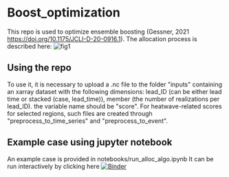 # Boost_optimization

This repo is used to optimize ensemble boosting (Gessner, 2021 https://doi.org/10.1175/JCLI-D-20-0916.1).
The allocation process is described here:
![fig1](https://github.com/luna-bloin/Boost_optimization/assets/138128723/127fd234-a898-4e93-836c-a10f2db411dc)

## Using the repo
To use it, it is necessary to upload a .nc file to the folder "inputs" containing an xarray dataset with the following dimensions: lead_ID (can be either lead time or stacked (case, lead_time)), member (the number of realizations per lead_ID). the variable name should be "score". For heatwave-related scores for selected regions, such files are created through "preprocess_to_time_series" and "preprocess_to_event". 

## Example case using jupyter notebook
An example case is provided in notebooks/run_alloc_algo.ipynb 
It can be run interactively by clicking here
[![Binder](https://mybinder.org/badge_logo.svg)](https://mybinder.org/v2/gh/luna-bloin/Boost_optimization/HEAD)

